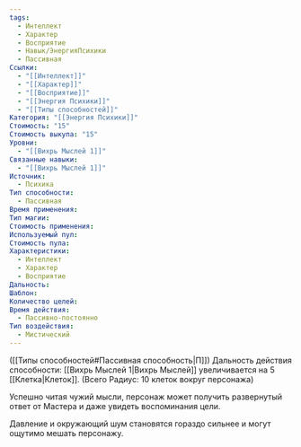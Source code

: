 ```yaml
---
tags:
  - Интеллект
  - Характер
  - Восприятие
  - Навык/ЭнергияПсихики
  - Пассивная
Ссылки:
  - "[[Интеллект]]"
  - "[[Характер]]"
  - "[[Восприятие]]"
  - "[[Энергия Психики]]"
  - "[[Типы способностей]]"
Категория: "[[Энергия Психики]]"
Стоимость: "15"
Стоимость выкупа: "15"
Уровни:
  - "[[Вихрь Мыслей 1]]"
Связанные навыки:
  - "[[Вихрь Мыслей 1]]"
Источник:
  - Психика
Тип способности:
  - Пассивная
Время применения: 
Тип магии: 
Стоимость применения: 
Используемый пул: 
Стоимость пула: 
Характеристики:
  - Интеллект
  - Характер
  - Восприятие
Дальность: 
Шаблон: 
Количество целей: 
Время действия:
  - Пассивно-постоянно
Тип воздействия:
  - Мистический
---
```

([[Типы способностей#Пассивная способность|П]]) Дальность действия способности: [[Вихрь Мыслей 1|Вихрь Мыслей]] увеличивается на 5 [[Клетка|Клеток]]. (Всего Радиус: 10 клеток вокруг персонажа)

Успешно читая чужий мысли, персонаж может получить развернутый ответ от Мастера и даже увидеть воспоминания цели. 

Давление и окружающий шум становятся гораздо сильнее и могут ощутимо мешать персонажу. 
